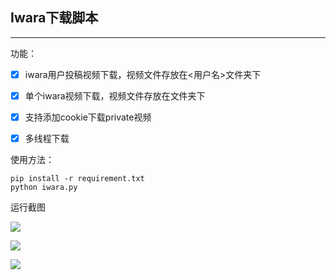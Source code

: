 ## Iwara下载脚本

---

功能：

- [x] iwara用户投稿视频下载，视频文件存放在<用户名>文件夹下
- [x] 单个iwara视频下载，视频文件存放在<down>文件夹下
- [x] 支持添加cookie下载private视频
- [x] 多线程下载



使用方法：

```
pip install -r requirement.txt
python iwara.py
```



运行截图

![](https://i.loli.net/2021/02/14/JWBYSiDvTnszgGP.png)

![](https://i.loli.net/2021/02/14/btBAhYiofgxrwPI.png)

![](https://i.loli.net/2021/02/14/s3lLv2nGotDhb5Q.png)